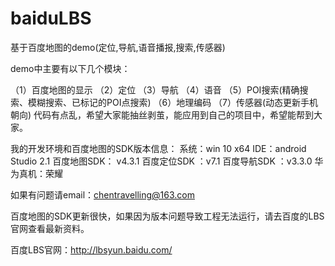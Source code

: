 # baiduLBS
基于百度地图的demo(定位,导航,语音播报,搜索,传感器) 

demo中主要有以下几个模块：

（1）百度地图的显示
（2）定位
（3）导航
（4）语音
（5）POI搜索(精确搜索、模糊搜索、已标记的POI点搜索)
（6）地理编码
（7）传感器(动态更新手机朝向)
代码有点乱，希望大家能抽丝剥茧，能应用到自己的项目中，希望能帮到大家。

我的开发环境和百度地图的SDK版本信息：
系统：win 10 x64
IDE：android Studio 2.1
百度地图SDK： v4.3.1
百度定位SDK ：v7.1
百度导航SDK ：v3.3.0
华为真机：荣耀

如果有问题请email：chentravelling@163.com

百度地图的SDK更新很快，如果因为版本问题导致工程无法运行，请去百度的LBS官网查看最新资料。

百度LBS官网：http://lbsyun.baidu.com/

